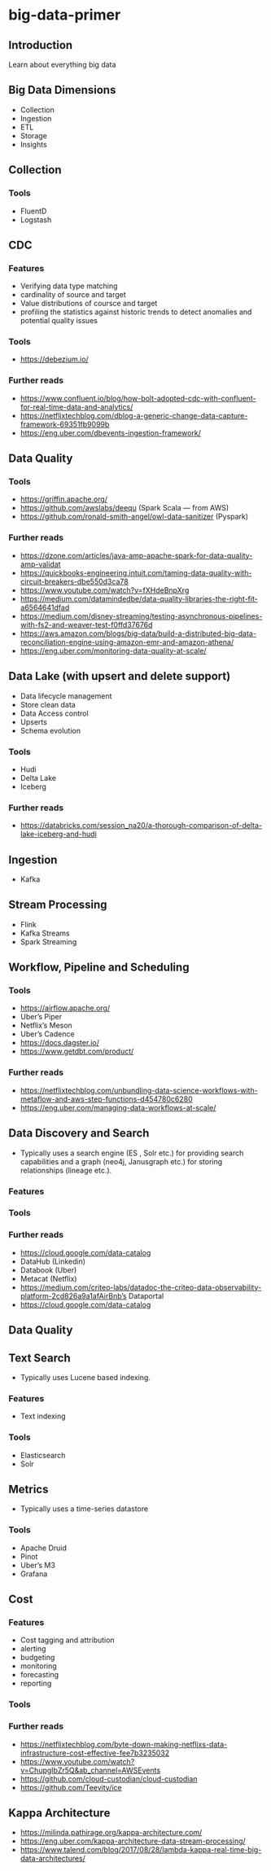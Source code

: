 # big-data-primer



## Introduction 

Learn about everything big data

## Big Data Dimensions

- Collection
- Ingestion
- ETL
- Storage
- Insights

## Collection

### Tools
- FluentD
- Logstash


## CDC

### Features

- Verifying data type matching
- cardinality of source and target
- Value distributions of coursce and target
- profiling the statistics against historic trends to detect anomalies and potential quality issues

### Tools

- https://debezium.io/

### Further reads

- https://www.confluent.io/blog/how-bolt-adopted-cdc-with-confluent-for-real-time-data-and-analytics/
- https://netflixtechblog.com/dblog-a-generic-change-data-capture-framework-69351fb9099b
- https://eng.uber.com/dbevents-ingestion-framework/


## Data Quality

### Tools

- https://griffin.apache.org/
- https://github.com/awslabs/deequ (Spark Scala — from AWS)
- https://github.com/ronald-smith-angel/owl-data-sanitizer (Pyspark)

### Further reads

- https://dzone.com/articles/java-amp-apache-spark-for-data-quality-amp-validat
- https://quickbooks-engineering.intuit.com/taming-data-quality-with-circuit-breakers-dbe550d3ca78
- https://www.youtube.com/watch?v=fXHdeBnpXrg
- https://medium.com/datamindedbe/data-quality-libraries-the-right-fit-a6564641dfad
- https://medium.com/disney-streaming/testing-asynchronous-pipelines-with-fs2-and-weaver-test-f0ffd37676d
- https://aws.amazon.com/blogs/big-data/build-a-distributed-big-data-reconciliation-engine-using-amazon-emr-and-amazon-athena/
- https://eng.uber.com/monitoring-data-quality-at-scale/


## Data Lake (with upsert and delete support)
- Data lifecycle management
- Store clean data 
- Data Access control
- Upserts
- Schema evolution

### Tools
- Hudi
- Delta Lake
- Iceberg

### Further reads
- https://databricks.com/session_na20/a-thorough-comparison-of-delta-lake-iceberg-and-hudi

 
## Ingestion

- Kafka

## Stream Processing

- Flink
- Kafka Streams
- Spark Streaming

## Workflow, Pipeline and Scheduling

### Tools

- https://airflow.apache.org/
- Uber’s Piper
- Netflix’s Meson
- Uber’s Cadence 
- https://docs.dagster.io/
- https://www.getdbt.com/product/


### Further reads

- https://netflixtechblog.com/unbundling-data-science-workflows-with-metaflow-and-aws-step-functions-d454780c6280
- https://eng.uber.com/managing-data-workflows-at-scale/ 

## Data Discovery and Search

- Typically uses a search engine (ES , Solr etc.) for providing search capabilities and a graph (neo4j, Janusgraph etc.) for storing relationships (lineage etc.).

### Features


### Tools


### Further reads

- https://cloud.google.com/data-catalog
- DataHub (Linkedin)
- Databook (Uber)
- Metacat (Netflix)
- https://medium.com/criteo-labs/datadoc-the-criteo-data-observability-platform-2cd826a9a1afAirBnb’s Dataportal
- https://cloud.google.com/data-catalog

## Data Quality

## Text Search 

- Typically uses Lucene based indexing.

### Features
- Text indexing

### Tools

- Elasticsearch
- Solr

## Metrics

- Typically uses a time-series datastore

### Tools
- Apache Druid
- Pinot
- Uber’s M3
- Grafana

## Cost

### Features

- Cost tagging and attribution
- alerting
- budgeting
- monitoring
- forecasting
- reporting

### Tools

### Further reads

- https://netflixtechblog.com/byte-down-making-netflixs-data-infrastructure-cost-effective-fee7b3235032
- https://www.youtube.com/watch?v=ChupgIbZr5Q&ab_channel=AWSEvents
- https://github.com/cloud-custodian/cloud-custodian
- https://github.com/Teevity/ice


## Kappa Architecture
- https://milinda.pathirage.org/kappa-architecture.com/
- https://eng.uber.com/kappa-architecture-data-stream-processing/
- https://www.talend.com/blog/2017/08/28/lambda-kappa-real-time-big-data-architectures/

